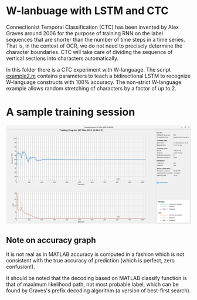 # W-lanbuage with LSTM and CTC

Connectionist Temporal Classification (CTC) has been invented by Alex Graves around 2006
for the purpose of training RNN on the label sequences that are shorter than the number of
time steps in a time series. That is, in the context of OCR, we do not need to precisely
determine the character boundaries. CTC will take care of dividing the sequence of
vertical sections into characters automatically.

In this folder there is a CTC experiment with W-language. The script [example2.m](./example2.m)
contains parameters to teach a bidirectional LSTM to recognize W-language constructs with 100%
accuracy. The non-strict W-language example allows random stretching of characters by a factor of
up to 2.

# A sample training session

![Training session](./images/TrainingSession.png)

## Note on accuracy graph

It is not real as in MATLAB accuracy is computed in a fashion which is
not consistent with the true accuracy of prediction (which is perfect, zero confusion!).

It should be noted that the decoding based on MATLAB classify function
is that of maximum likelihood path, not most probable label, which can
be found by Graves's prefix decoding algorithm (a version of
best-first search).

